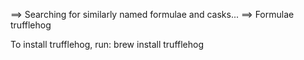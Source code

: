 ==> Searching for similarly named formulae and casks...
==> Formulae
trufflehog

To install trufflehog, run:
  brew install trufflehog
